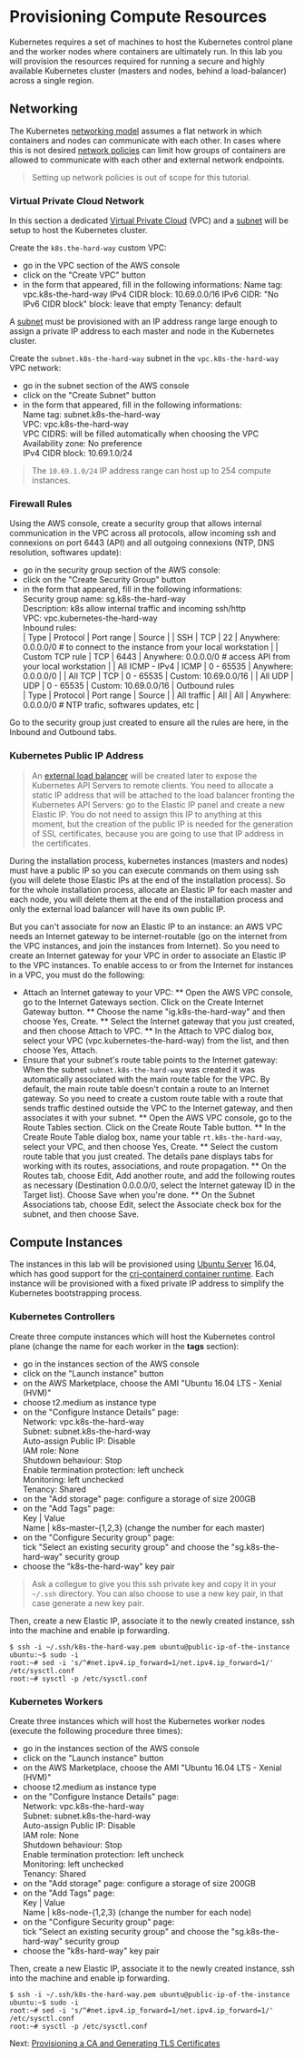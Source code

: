 # Provisioning Compute Resources

Kubernetes requires a set of machines to host the Kubernetes control plane and the worker nodes where containers are ultimately run. In this lab you will provision the resources required for running a secure and highly available Kubernetes cluster (masters and nodes, behind a load-balancer) across a single region.

## Networking

The Kubernetes [networking model](https://kubernetes.io/docs/concepts/cluster-administration/networking/#kubernetes-model) assumes a flat network in which containers and nodes can communicate with each other. In cases where this is not desired [network policies](https://kubernetes.io/docs/concepts/services-networking/network-policies/) can limit how groups of containers are allowed to communicate with each other and external network endpoints.

> Setting up network policies is out of scope for this tutorial.

### Virtual Private Cloud Network

In this section a dedicated [Virtual Private Cloud](https://aws.amazon.com/vpc/) (VPC) and a [subnet](https://docs.aws.amazon.com/AmazonVPC/latest/UserGuide/VPC_Subnets.html) will be setup to host the Kubernetes cluster.

Create the `k8s.the-hard-way` custom VPC:
* go in the VPC section of the AWS console
* click on the "Create VPC" button
* in the form that appeared, fill in the following informations:
  Name tag: vpc.k8s-the-hard-way
  IPv4 CIDR block: 10.69.0.0/16
  IPv6 CIDR: "No IPv6 CIDR block"
  block: leave that empty
  Tenancy: default

A [subnet](https://docs.aws.amazon.com/AmazonVPC/latest/UserGuide/VPC_Subnets.html) must be provisioned with an IP address range large enough to assign a private IP address to each master and node in the Kubernetes cluster.

Create the `subnet.k8s-the-hard-way` subnet in the `vpc.k8s-the-hard-way` VPC network:
* go in the subnet section of the AWS console
* click on the "Create Subnet" button
* in the form that appeared, fill in the following informations:  
  Name tag: subnet.k8s-the-hard-way  
  VPC: vpc.k8s-the-hard-way  
  VPC CIDRS: will be filled automatically when choosing the VPC  
  Availability zone: No preference  
  IPv4 CIDR block: 10.69.1.0/24

> The `10.69.1.0/24` IP address range can host up to 254 compute instances.

### Firewall Rules

Using the AWS console, create a security group that allows internal communication in the VPC across all protocols, allow incoming ssh and connexions on port 6443 (API) and all outgoing connexions (NTP, DNS resolution, softwares update):

* go in the security group section of the AWS console:
* click on the "Create Security Group" button
* in the form that appeared, fill in the following informations:  
  Security group name: sg.k8s-the-hard-way  
  Description: k8s allow internal traffic and incoming ssh/http  
  VPC: vpc.kubernetes-the-hard-way  
Inbound rules:  
|  Type            | Protocol | Port range | Source  |
|  SSH             |   TCP    |    22      | Anywhere: 0.0.0.0/0   # to connect to the instance from your local workstation  |
|  Custom TCP rule |   TCP    |   6443     | Anywhere: 0.0.0.0/0   # access API from your local workstation  |
|  All ICMP - IPv4 |  ICMP    | 0 - 65535  | Anywhere: 0.0.0.0/0  |
|  All TCP         |   TCP    | 0 - 65535  | Custom: 10.69.0.0/16  |
|  All UDP         |   UDP    | 0 - 65535  | Custom: 10.69.0.0/16  |
Outbound rules  
|  Type          | Protocol | Port range | Source  |
|  All traffic     |   All    |    All     | Anywhere: 0.0.0.0/0   # NTP trafic, softwares updates, etc  |

Go to the security group just created to ensure all the rules are here, in the Inbound and Outbound tabs.

### Kubernetes Public IP Address

> An [external load balancer](https://aws.amazon.com/elasticloadbalancing/) will be created later to expose the Kubernetes API Servers to remote clients. You need to allocate a static IP address that will be attached to the load balancer fronting the Kubernetes API Servers: go to the Elastic IP panel and create a new Elastic IP. You do not need to assign this IP to anything at this moment, but the creation of the public IP is needed for the generation of SSL certificates, because you are going to use that IP address in the certificates.

During the installation process, kubernetes instances (masters and nodes) must have a public IP so you can execute commands on them using ssh (you will delete those Elastic IPs at the end of the installation process). So for the whole installation process, allocate an Elastic IP for each master and each node, you will delete them at the end of the installation process and only the external load balancer will have its own public IP.

But you can't associate for now an Elastic IP to an instance: an AWS VPC needs an Internet gateway to be internet-routable (go on the internet from the VPC instances, and join the instances from Internet). So you need to create an Internet gateway for your VPC in order to associate an Elastic IP to the VPC instances. To enable access to or from the Internet for instances in a VPC, you must do the following:

* Attach an Internet gateway to your VPC:
  ** Open the AWS VPC console, go to the Internet Gateways section. Click on the Create Internet Gateway button.
  ** Choose the name "ig.k8s-the-hard-way" and then choose Yes, Create.
  ** Select the Internet gateway that you just created, and then choose Attach to VPC.
  ** In the Attach to VPC dialog box, select your VPC (vpc.kubernetes-the-hard-way) from the list, and then choose Yes, Attach.
* Ensure that your subnet's route table points to the Internet gateway:
  When the subnet `subnet.k8s-the-hard-way` was created it was automatically associated with the main route table for the VPC. By default, the main route table doesn't contain a route to an Internet gateway. So you need to create a custom route table with a route that sends traffic destined outside the VPC to the Internet gateway, and then associates it with your subnet.
  ** Open the AWS VPC console, go to the Route Tables section. Click on the Create Route Table button.
  ** In the Create Route Table dialog box, name your table `rt.k8s-the-hard-way`, select your VPC, and then choose Yes, Create.
  ** Select the custom route table that you just created. The details pane displays tabs for working with its routes, associations, and route propagation.
  ** On the Routes tab, choose Edit, Add another route, and add the following routes as necessary (Destination 0.0.0.0/0, select the Internet gateway ID in the Target list). Choose Save when you're done.
  ** On the Subnet Associations tab, choose Edit, select the Associate check box for the subnet, and then choose Save.

## Compute Instances

The instances in this lab will be provisioned using [Ubuntu Server](https://www.ubuntu.com/server) 16.04, which has good support for the [cri-containerd container runtime](https://github.com/containerd/cri-containerd). Each instance will be provisioned with a fixed private IP address to simplify the Kubernetes bootstrapping process.

### Kubernetes Controllers

Create three compute instances which will host the Kubernetes control plane (change the name for each worker in the **tags** section):
* go in the instances section of the AWS console
* click on the "Launch instance" button
* on the AWS Marketplace, choose the AMI "Ubuntu 16.04 LTS - Xenial (HVM)"
* choose t2.medium as instance type
* on the "Configure Instance Details" page:  
  Network: vpc.k8s-the-hard-way  
  Subnet: subnet.k8s-the-hard-way  
  Auto-assign Public IP: Disable  
  IAM role: None  
  Shutdown behaviour: Stop  
  Enable termination protection: left uncheck  
  Monitoring: left unchecked  
  Tenancy: Shared
* on the "Add storage" page: configure a storage of size 200GB
* on the "Add Tags" page:  
    Key        | Value  
    Name       | k8s-master-{1,2,3} (change the number for each master)
* on the "Configure Security group" page:  
  tick "Select an existing security group" and choose the "sg.k8s-the-hard-way" security group
* choose the "k8s-the-hard-way" key pair

> Ask a collegue to give you this ssh private key and copy it in your `~/.ssh` directory. You can also choose to use a new key pair, in that case generate a new key pair.

Then, create a new Elastic IP, associate it to the newly created instance, ssh into the machine and enable ip forwarding.
```
$ ssh -i ~/.ssh/k8s-the-hard-way.pem ubuntu@public-ip-of-the-instance
ubuntu:~$ sudo -i
root:~# sed -i 's/^#net.ipv4.ip_forward=1/net.ipv4.ip_forward=1/' /etc/sysctl.conf
root:~# sysctl -p /etc/sysctl.conf
```

### Kubernetes Workers

Create three instances which will host the Kubernetes worker nodes (execute the following procedure three times):

* go in the instances section of the AWS console
* click on the "Launch instance" button
* on the AWS Marketplace, choose the AMI "Ubuntu 16.04 LTS - Xenial (HVM)"
* choose t2.medium as instance type
* on the "Configure Instance Details" page:  
  Network: vpc.k8s-the-hard-way  
  Subnet: subnet.k8s-the-hard-way  
  Auto-assign Public IP: Disable  
  IAM role: None  
  Shutdown behaviour: Stop  
  Enable termination protection: left uncheck  
  Monitoring: left unchecked  
  Tenancy: Shared
* on the "Add storage" page: configure a storage of size 200GB
* on the "Add Tags" page:  
    Key      | Value  
    Name     | k8s-node-{1,2,3} (change the number for each node)
* on the "Configure Security group" page:  
  tick "Select an existing security group" and choose the "sg.k8s-the-hard-way" security group
* choose the "k8s-hard-way" key pair

Then, create a new Elastic IP, associate it to the newly created instance, ssh into the machine and enable ip forwarding.
```
$ ssh -i ~/.ssh/k8s-the-hard-way.pem ubuntu@public-ip-of-the-instance
ubuntu:~$ sudo -i
root:~# sed -i 's/^#net.ipv4.ip_forward=1/net.ipv4.ip_forward=1/' /etc/sysctl.conf
root:~# sysctl -p /etc/sysctl.conf
```

Next: [Provisioning a CA and Generating TLS Certificates](04-certificate-authority.md)
